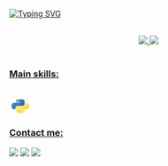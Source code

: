 
[![Typing SVG](https://readme-typing-svg.herokuapp.com/?color=0fcb96&size=35&center=true&vCenter=true&width=1000&lines=Hi!,+I'm+Axel+Silva!;+Aways+learning...+:%29)](https://git.io/typing-svg)

 <br>

 <div align="center">
  <a href="https://github.com/axelssilva">
  <img height="160em" src="https://github-readme-stats.vercel.app/api?username=axelssilva&show_icons=true&theme=tokyonight&include_all_commits=true&count_private=true"/>   <img height="160em" src="https://github-readme-stats.vercel.app/api/top-langs/?username=axelssilva&layout=compact&langs_count=7&theme=tokyonight"/>
</div>
  
 <br>
 
  ### Main skills:
<div style="display: inline_block"><br>
  <img align="center" alt="Uev-Python" height="30" width="40" src="https://raw.githubusercontent.com/devicons/devicon/master/icons/python/python-original.svg">
</div>
  
  ### Contact me:
<div> 
  <a href="https://instagram.com/achelph" target="_blank"><img src="https://img.shields.io/badge/-Instagram-%23E4405F?style=for-the-badge&logo=instagram&logoColor=white" target="_blank"></a>
  <a href = "mailto:contato.axelsls@gmail.com"><img src="https://img.shields.io/badge/-Gmail-%23333?style=for-the-badge&logo=gmail&logoColor=white" target="_blank"></a>
  <a href="https://www.linkedin.com/in/axel-sandro-lima-da-silva-2a1b9022a/" target="_blank"><img src="https://img.shields.io/badge/-LinkedIn-%230077B5?style=for-the-badge&logo=linkedin&logoColor=white" target="_blank"></a>   
</div>
